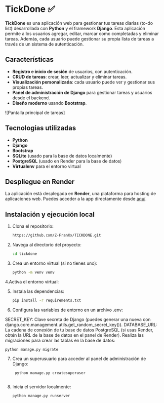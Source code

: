 # TickDone ✅

**TickDone** es una aplicación web para gestionar tus tareas diarias (to-do list) desarrollada con **Python** y el framework **Django**. 
Esta aplicación permite a los usuarios agregar, editar, marcar como completadas y eliminar tareas. Además, cada usuario puede gestionar su propia lista de tareas a través de un sistema de autenticación.

## Características
- **Registro e inicio de sesión** de usuarios, con autenticación.
- **CRUD de tareas**: crear, leer, actualizar y eliminar tareas.
- **Visualización personalizada**: cada usuario puede ver y gestionar sus propias tareas.
- **Panel de administración de Django** para gestionar tareas y usuarios desde el backend.
- **Diseño moderno** usando **Bootstrap**.

![Pantalla principal de tareas]

## Tecnologías utilizadas
- **Python**  
- **Django**  
- **Bootstrap**
- **SQLite** (usado para la base de datos localmente)
- **PostgreSQL** (usado en Render para la base de datos)  
- **Virtualenv** para el entorno virtual

## Despliegue en Render
La aplicación está desplegada en **Render**, una plataforma para hosting de aplicaciones web. Puedes acceder a la app directamente desde [aquí](https://tickdone.onrender.com).

## Instalación y ejecución local

1. Clona el repositorio:
    ```bash
   https://github.com/Z-FranXx/TICKDONE.git

2. Navega al directorio del proyecto:
    ```bash
    cd tickdone

3. Crea un entorno virtual (si no tienes uno):
    ```bash
    python -m venv venv

4.Activa el entorno virtual:

5. Instala las dependencias:
    ```bash
    pip install -r requirements.txt

6. Configura las variables de entorno en un archivo .env:

SECRET_KEY: Clave secreta de Django (puedes generar una nueva con django.core.management.utils.get_random_secret_key()).
DATABASE_URL: La cadena de conexión de tu base de datos PostgreSQL (si usas Render, obtén la URL de la base de datos en el panel de Render).
Realiza las migraciones para crear las tablas en la base de datos:

    python manage.py migrate

7. Crea un superusuario para acceder al panel de administración de Django:
   ```Bash
    python manage.py createsuperuser
    
8. Inicia el servidor localmente:
    ```Bash
    python manage.py runserver
